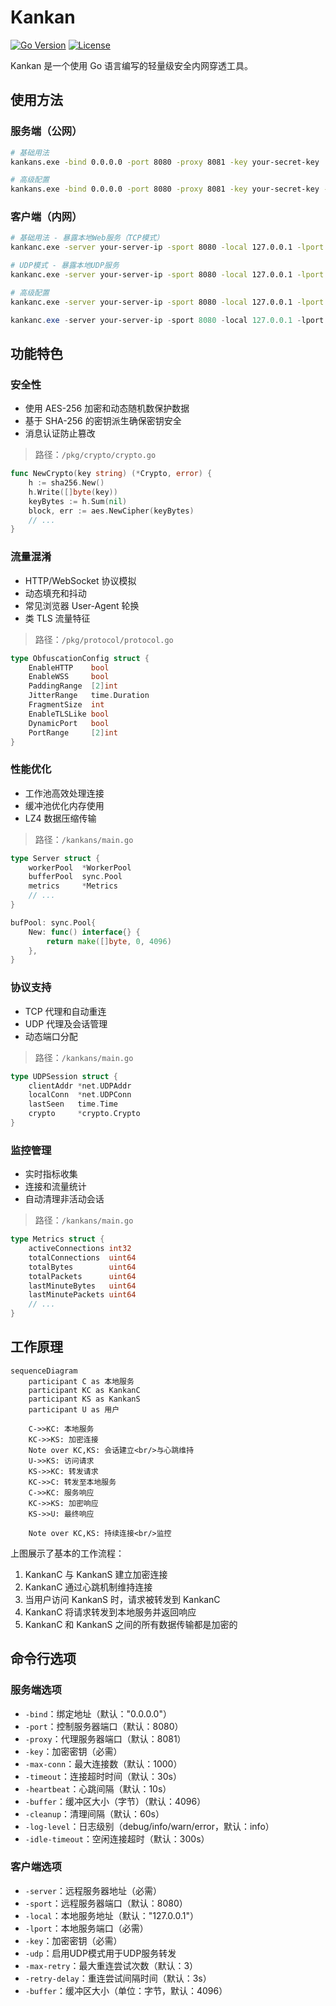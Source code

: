 # Kankan

[![Go Version](https://img.shields.io/badge/Go-1.23.5-blue.svg)](https://golang.org/doc/devel/release.html)
[![License](https://img.shields.io/badge/License-MIT-green.svg)](https://opensource.org/licenses/MIT)

Kankan 是一个使用 Go 语言编写的轻量级安全内网穿透工具。

## 使用方法

### 服务端（公网）

```bash
# 基础用法
kankans.exe -bind 0.0.0.0 -port 8080 -proxy 8081 -key your-secret-key

# 高级配置
kankans.exe -bind 0.0.0.0 -port 8080 -proxy 8081 -key your-secret-key -max-conn 100 -timeout 30s -heartbeat 10s -buffer 4096
```

### 客户端（内网）

```bash
# 基础用法 - 暴露本地Web服务（TCP模式）
kankanc.exe -server your-server-ip -sport 8080 -local 127.0.0.1 -lport 80 -key your-secret-key

# UDP模式 - 暴露本地UDP服务
kankanc.exe -server your-server-ip -sport 8080 -local 127.0.0.1 -lport 53 -key your-secret-key -udp

# 高级配置
kankanc.exe -server your-server-ip -sport 8080 -local 127.0.0.1 -lport 80 -key your-secret-key -max-retry 5 -retry-delay 5s -buffer 8192
```

```powershell
kankanc.exe -server your-server-ip -sport 8080 -local 127.0.0.1 -lport 80 -key your-secret-key
```

## 功能特色

### 安全性
- 使用 AES-256 加密和动态随机数保护数据
- 基于 SHA-256 的密钥派生确保密钥安全
- 消息认证防止篡改
> 路径：`/pkg/crypto/crypto.go`
```go
func NewCrypto(key string) (*Crypto, error) {
    h := sha256.New()
    h.Write([]byte(key))
    keyBytes := h.Sum(nil)
    block, err := aes.NewCipher(keyBytes)
    // ...
}
```

### 流量混淆
- HTTP/WebSocket 协议模拟
- 动态填充和抖动
- 常见浏览器 User-Agent 轮换
- 类 TLS 流量特征
> 路径：`/pkg/protocol/protocol.go`
```go
type ObfuscationConfig struct {
    EnableHTTP    bool
    EnableWSS     bool
    PaddingRange  [2]int
    JitterRange   time.Duration
    FragmentSize  int
    EnableTLSLike bool
    DynamicPort   bool
    PortRange     [2]int
}
```

### 性能优化
- 工作池高效处理连接
- 缓冲池优化内存使用
- LZ4 数据压缩传输
> 路径：`/kankans/main.go`
```go
type Server struct {
    workerPool  *WorkerPool
    bufferPool  sync.Pool
    metrics     *Metrics
    // ...
}

bufPool: sync.Pool{
    New: func() interface{} {
        return make([]byte, 0, 4096)
    },
}
```

### 协议支持
- TCP 代理和自动重连
- UDP 代理及会话管理
- 动态端口分配
> 路径：`/kankans/main.go`
```go
type UDPSession struct {
    clientAddr *net.UDPAddr
    localConn  *net.UDPConn
    lastSeen   time.Time
    crypto     *crypto.Crypto
}
```

### 监控管理
- 实时指标收集
- 连接和流量统计
- 自动清理非活动会话
> 路径：`/kankans/main.go`
```go
type Metrics struct {
    activeConnections int32
    totalConnections  uint64
    totalBytes        uint64
    totalPackets      uint64
    lastMinuteBytes   uint64
    lastMinutePackets uint64
    // ...
}
```

## 工作原理

```mermaid
sequenceDiagram
    participant C as 本地服务
    participant KC as KankanC
    participant KS as KankanS
    participant U as 用户

    C->>KC: 本地服务
    KC->>KS: 加密连接
    Note over KC,KS: 会话建立<br/>与心跳维持
    U->>KS: 访问请求
    KS->>KC: 转发请求
    KC->>C: 转发至本地服务
    C->>KC: 服务响应
    KC->>KS: 加密响应
    KS->>U: 最终响应

    Note over KC,KS: 持续连接<br/>监控
```

上图展示了基本的工作流程：
1. KankanC 与 KankanS 建立加密连接
2. KankanC 通过心跳机制维持连接
3. 当用户访问 KankanS 时，请求被转发到 KankanC
4. KankanC 将请求转发到本地服务并返回响应
5. KankanC 和 KankanS 之间的所有数据传输都是加密的

## 命令行选项

### 服务端选项
- `-bind`：绑定地址（默认："0.0.0.0"）
- `-port`：控制服务器端口（默认：8080）
- `-proxy`：代理服务器端口（默认：8081）
- `-key`：加密密钥（必需）
- `-max-conn`：最大连接数（默认：1000）
- `-timeout`：连接超时时间（默认：30s）
- `-heartbeat`：心跳间隔（默认：10s）
- `-buffer`：缓冲区大小（字节）（默认：4096）
- `-cleanup`：清理间隔（默认：60s）
- `-log-level`：日志级别（debug/info/warn/error，默认：info）
- `-idle-timeout`：空闲连接超时（默认：300s）

### 客户端选项
- `-server`：远程服务器地址（必需）
- `-sport`：远程服务器端口（默认：8080）
- `-local`：本地服务地址（默认："127.0.0.1"）
- `-lport`：本地服务端口（必需）
- `-key`：加密密钥（必需）
- `-udp`：启用UDP模式用于UDP服务转发
- `-max-retry`：最大重连尝试次数（默认：3）
- `-retry-delay`：重连尝试间隔时间（默认：3s）
- `-buffer`：缓冲区大小（单位：字节，默认：4096）
